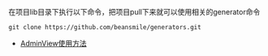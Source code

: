 在项目lib目录下执行以下命令，把项目pull下来就可以使用相关的generator命令

```
git clone https://github.com/beansmile/generators.git
```

* [AdminView使用方法](https://github.com/beansmile/generators/blob/master/admin_view/USAGE.md)
